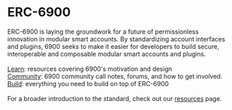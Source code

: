 # ERC-6900

ERC-6900 is laying the groundwork for a future of permissionless innovation in modular smart accounts. By standardizing account interfaces and plugins, 6900 seeks to make it easier for developers to build secure, interoperable and composable modular smart accounts and plugins. \
\
[Learn](learn.md): resources covering 6900's motivation and design\
[Community](community.md): 6900 community call notes, forums, and how to get involved.\
[Build](build.md): everything you need to build on top of ERC-6900\
\
For a broader introduction to the standard, check out our [resources](resources.md) page.&#x20;
